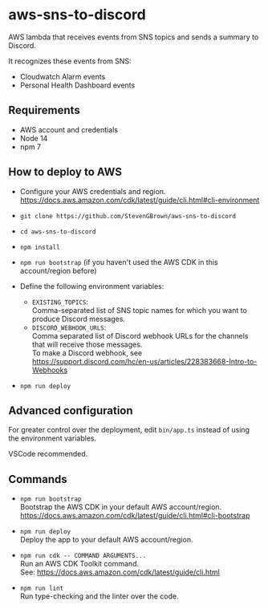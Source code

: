 # aws-sns-to-discord

AWS lambda that receives events from SNS topics and sends a summary to Discord.

It recognizes these events from SNS:

- Cloudwatch Alarm events
- Personal Health Dashboard events

## Requirements

- AWS account and credentials
- Node 14
- npm 7

## How to deploy to AWS

- Configure your AWS credentials and region.  
  https://docs.aws.amazon.com/cdk/latest/guide/cli.html#cli-environment

- `git clone https://github.com/StevenGBrown/aws-sns-to-discord`
- `cd aws-sns-to-discord`
- `npm install`
- `npm run bootstrap` (if you haven't used the AWS CDK in this account/region before)

- Define the following environment variables:

  - `EXISTING_TOPICS`:  
    Comma-separated list of SNS topic names for which you want to produce Discord messages.
  - `DISCORD_WEBHOOK_URLS`:  
    Comma separated list of Discord webhook URLs for the channels that will receive those messages.  
    To make a Discord webhook, see https://support.discord.com/hc/en-us/articles/228383668-Intro-to-Webhooks

- `npm run deploy`

## Advanced configuration

For greater control over the deployment, edit `bin/app.ts` instead of using the environment variables.

VSCode recommended.

## Commands

- `npm run bootstrap`  
  Bootstrap the AWS CDK in your default AWS account/region.  
  https://docs.aws.amazon.com/cdk/latest/guide/cli.html#cli-bootstrap

- `npm run deploy`  
  Deploy the app to your default AWS account/region.

- `npm run cdk -- COMMAND ARGUMENTS...`  
  Run an AWS CDK Toolkit command.  
  See: https://docs.aws.amazon.com/cdk/latest/guide/cli.html

- `npm run lint`  
  Run type-checking and the linter over the code.
